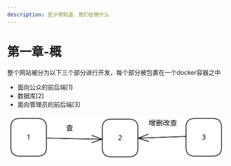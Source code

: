 ```yaml
---
description: 至少得知道，我们在做什么
---
```


# 第一章-概

整个网站被分为以下三个部分进行开发，每个部分被包裹在一个docker容器之中

* 面向公众的前后端\[1]
* 数据库\[2]
* 面向管理员的前后端\[3]

<img src="../../../.gitbook/assets/file.excalidraw (1).svg" alt="" class="gitbook-drawing">
